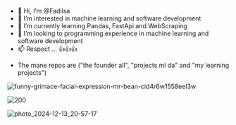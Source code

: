 - 👋 Hi, I’m @Fadilsa
- 👀 I’m interested in machine learning and software development
- 🌱 I’m currently learning Pandas, FastApi and WebScraping
- 💞️ I’m looking to programming experience in machine learning and software development
- 📫 Respect ... 👍👍👍

* The mane repos are ("the founder all", "projects ml da" and "my learning projects")

<!---
Fadilsa9/Fadilsa9 is a ✨ special ✨ repository because its `README.md` (this file) appears on your GitHub profile.
You can click the Preview link to take a look at your changes.
--->

![funny-grimace-facial-expression-mr-bean-cid4r6w1558eel3w](https://github.com/user-attachments/assets/ee811419-45ef-446f-83c8-6a63d7542ce9)

![200](https://github.com/user-attachments/assets/292b7ea6-38a7-4a6e-a1ea-d3742ed1b436) 

![photo_2024-12-13_20-57-17](https://github.com/user-attachments/assets/8c11c59f-b411-4030-8b6e-1fc4eb3cf0b5)

